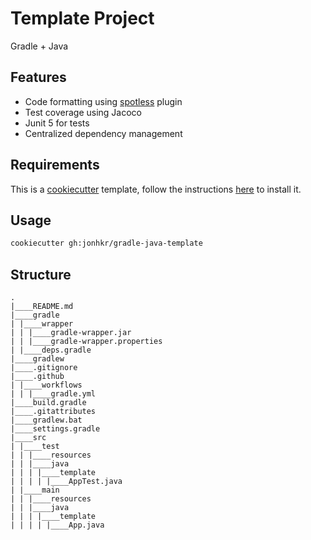 # Template Project

Gradle + Java

## Features
- Code formatting using [spotless](https://github.com/diffplug/spotless) plugin
- Test coverage using Jacoco
- Junit 5 for tests
- Centralized dependency management

## Requirements

This is a [cookiecutter](https://github.com/cookiecutter/cookiecutter) template, follow the instructions [here](https://github.com/cookiecutter/cookiecutter) to install it.

## Usage

```sh
cookiecutter gh:jonhkr/gradle-java-template
```

## Structure

```
.
|____README.md
|____gradle
| |____wrapper
| | |____gradle-wrapper.jar
| | |____gradle-wrapper.properties
| |____deps.gradle
|____gradlew
|____.gitignore
|____.github
| |____workflows
| | |____gradle.yml
|____build.gradle
|____.gitattributes
|____gradlew.bat
|____settings.gradle
|____src
| |____test
| | |____resources
| | |____java
| | | |____template
| | | | |____AppTest.java
| |____main
| | |____resources
| | |____java
| | | |____template
| | | | |____App.java
```
